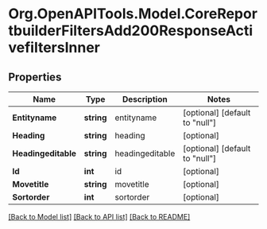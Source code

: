 # Org.OpenAPITools.Model.CoreReportbuilderFiltersAdd200ResponseActivefiltersInner

## Properties

Name | Type | Description | Notes
------------ | ------------- | ------------- | -------------
**Entityname** | **string** | entityname | [optional] [default to "null"]
**Heading** | **string** | heading | [optional] 
**Headingeditable** | **string** | headingeditable | [optional] [default to "null"]
**Id** | **int** | id | [optional] 
**Movetitle** | **string** | movetitle | [optional] 
**Sortorder** | **int** | sortorder | [optional] 

[[Back to Model list]](../README.md#documentation-for-models) [[Back to API list]](../README.md#documentation-for-api-endpoints) [[Back to README]](../README.md)

